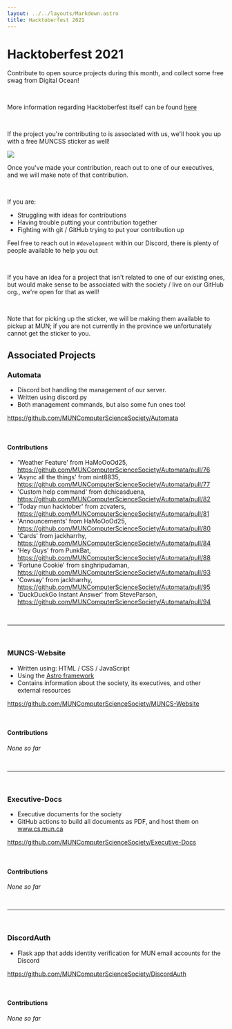 ```yaml
---
layout: ../../layouts/Markdown.astro
title: Hacktoberfest 2021
---
```

# Hacktoberfest 2021

Contribute to open source projects during this month, and collect some free swag from Digital Ocean!

<br />

More information regarding Hacktoberfest itself can be found [here](https://hacktoberfest.digitalocean.com/)

<br />

If the project you're contributing to is associated with us, we'll hook you up with a free MUNCSS sticker as well!

<img class="w-1/2 mx-auto my-4" src="/assets/events/hacktoberfest-2021/muncs-glitchy-sticker.png" />

Once you've made your contribution, reach out to one of our executives, and we will make note of that contribution.

<br />

If you are:

- Struggling with ideas for contributions
- Having trouble putting your contribution together
- Fighting with git / GitHub trying to put your contribution up

Feel free to reach out in `#development` within our Discord, there is plenty of people available to help you out

<br />

If you have an idea for a project that isn't related to one of our existing ones, but would make sense to be associated with the society / live on our GitHub org., we're open for that as well!

<br />

Note that for picking up the sticker, we will be making them available to pickup at MUN; if you are not currently in the province we unfortunately cannot get the sticker to you.

## Associated Projects

### Automata

- Discord bot handling the management of our server.
- Written using discord.py
- Both management commands, but also some fun ones too!

https://github.com/MUNComputerScienceSociety/Automata

<br />

#### Contributions

- 'Weather Feature' from HaMoOoOd25, https://github.com/MUNComputerScienceSociety/Automata/pull/76
- 'Async all the things' from nint8835, https://github.com/MUNComputerScienceSociety/Automata/pull/77
- 'Custom help command' from dchicasduena, https://github.com/MUNComputerScienceSociety/Automata/pull/82
- 'Today mun hacktober' from zcvaters, https://github.com/MUNComputerScienceSociety/Automata/pull/81
- 'Announcements' from HaMoOoOd25, https://github.com/MUNComputerScienceSociety/Automata/pull/80
- 'Cards' from jackharrhy, https://github.com/MUNComputerScienceSociety/Automata/pull/84
- 'Hey Guys' from PunkBat, https://github.com/MUNComputerScienceSociety/Automata/pull/88
- 'Fortune Cookie' from singhripudaman, https://github.com/MUNComputerScienceSociety/Automata/pull/93
- 'Cowsay' from jackharrhy, https://github.com/MUNComputerScienceSociety/Automata/pull/95
- 'DuckDuckGo Instant Answer' from SteveParson, https://github.com/MUNComputerScienceSociety/Automata/pull/94

<br />

---

<br />

### MUNCS-Website

- Written using: HTML / CSS / JavaScript
- Using the [Astro framework](https://astro.build/)
- Contains information about the society, its executives, and other external resources

https://github.com/MUNComputerScienceSociety/MUNCS-Website

<br />

#### Contributions

*None so far*

<br />

---

<br />

### Executive-Docs

- Executive documents for the society
- GitHub actions to build all documents as PDF, and host them on www.cs.mun.ca

https://github.com/MUNComputerScienceSociety/Executive-Docs

<br />

#### Contributions

*None so far*

<br />

---

<br />

### DiscordAuth

- Flask app that adds identity verification for MUN email accounts for the Discord

https://github.com/MUNComputerScienceSociety/DiscordAuth

<br />

#### Contributions

*None so far*

<br />
